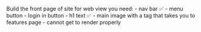Build the front page of site for web view
you need:
    - nav bar ✅
    - menu button
    - login in button
    - h1 text ✅
    - main image with a tag that takes you to features page - cannot get to render properly